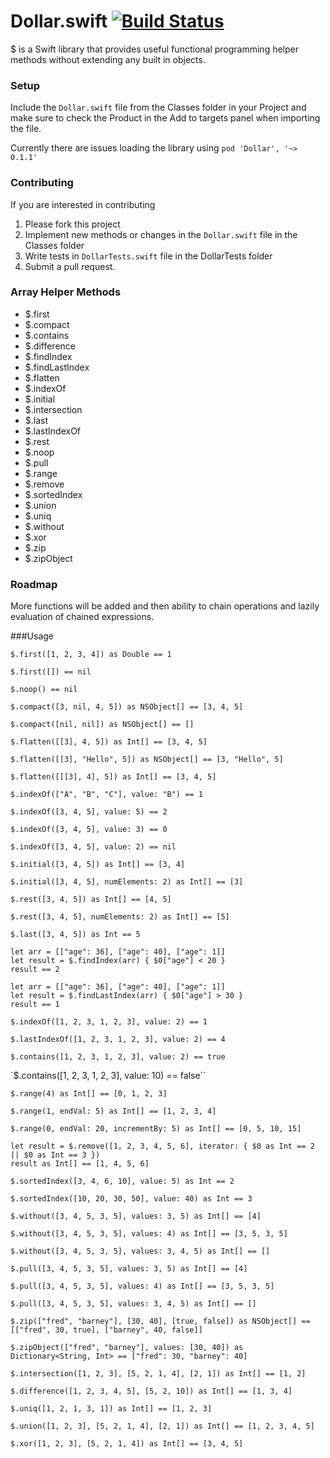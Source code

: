 Dollar.swift [![Build Status](https://travis-ci.org/ankurp/Dollar.swift.svg?branch=master)](https://travis-ci.org/ankurp/Dollar.swift)
===========

$ is a Swift library that provides useful functional programming helper methods without extending any built in objects. 


### Setup
Include the `Dollar.swift` file from the Classes folder in your Project and make sure to check the Product in the Add to targets panel when importing the file.

Currently there are issues loading the library using `pod 'Dollar', '~> 0.1.1'`

### Contributing
If you are interested in contributing 

1. Please fork this project
2. Implement new methods or changes in the `Dollar.swift` file in the Classes folder
3. Write tests in `DollarTests.swift` file in the DollarTests folder
4. Submit a pull request.

### Array Helper Methods

* $.first
* $.compact
* $.contains
* $.difference
* $.findIndex
* $.findLastIndex
* $.flatten
* $.indexOf
* $.initial
* $.intersection
* $.last
* $.lastIndexOf
* $.rest
* $.noop
* $.pull
* $.range
* $.remove
* $.sortedIndex
* $.union
* $.uniq
* $.without
* $.xor
* $.zip
* $.zipObject

### Roadmap

More functions will be added and then ability to chain operations and lazily evaluation of chained expressions.

###Usage

`$.first([1, 2, 3, 4]) as Double == 1`

`$.first([]) == nil`

`$.noop() == nil`

`$.compact([3, nil, 4, 5]) as NSObject[] == [3, 4, 5]`

`$.compact([nil, nil]) as NSObject[] == []`

`$.flatten([[3], 4, 5]) as Int[] == [3, 4, 5]`

`$.flatten([[3], "Hello", 5]) as NSObject[] == [3, "Hello", 5]`

`$.flatten([[[3], 4], 5]) as Int[] == [3, 4, 5]`

`$.indexOf(["A", "B", "C"], value: "B") == 1`

`$.indexOf([3, 4, 5], value: 5) == 2`

`$.indexOf([3, 4, 5], value: 3) == 0`

`$.indexOf([3, 4, 5], value: 2) == nil`

`$.initial([3, 4, 5]) as Int[] == [3, 4]`

`$.initial([3, 4, 5], numElements: 2) as Int[] == [3]    `

`$.rest([3, 4, 5]) as Int[] == [4, 5]`

`$.rest([3, 4, 5], numElements: 2) as Int[] == [5]`

`$.last([3, 4, 5]) as Int == 5`

```
let arr = [["age": 36], ["age": 40], ["age": 1]]
let result = $.findIndex(arr) { $0["age"] < 20 }
result == 2
```

```
let arr = [["age": 36], ["age": 40], ["age": 1]]
let result = $.findLastIndex(arr) { $0["age"] > 30 }
result == 1
```

`$.indexOf([1, 2, 3, 1, 2, 3], value: 2) == 1`

`$.lastIndexOf([1, 2, 3, 1, 2, 3], value: 2) == 4`

`$.contains([1, 2, 3, 1, 2, 3], value: 2) == true`

`$.contains([1, 2, 3, 1, 2, 3], value: 10) == false``

`$.range(4) as Int[] == [0, 1, 2, 3]`

`$.range(1, endVal: 5) as Int[] == [1, 2, 3, 4]`

`$.range(0, endVal: 20, incrementBy: 5) as Int[] == [0, 5, 10, 15]`

```
let result = $.remove([1, 2, 3, 4, 5, 6], iterator: { $0 as Int == 2 || $0 as Int == 3 })
result as Int[] == [1, 4, 5, 6]
```

`$.sortedIndex([3, 4, 6, 10], value: 5) as Int == 2`

`$.sortedIndex([10, 20, 30, 50], value: 40) as Int == 3`

`$.without([3, 4, 5, 3, 5], values: 3, 5) as Int[] == [4]`

`$.without([3, 4, 5, 3, 5], values: 4) as Int[] == [3, 5, 3, 5]`

`$.without([3, 4, 5, 3, 5], values: 3, 4, 5) as Int[] == []`

`$.pull([3, 4, 5, 3, 5], values: 3, 5) as Int[] == [4]`

`$.pull([3, 4, 5, 3, 5], values: 4) as Int[] == [3, 5, 3, 5]`

`$.pull([3, 4, 5, 3, 5], values: 3, 4, 5) as Int[] == []`

`$.zip(["fred", "barney"], [30, 40], [true, false]) as NSObject[] == [["fred", 30, true], ["barney", 40, false]]`

`$.zipObject(["fred", "barney"], values: [30, 40]) as Dictionary<String, Int> == ["fred": 30, "barney": 40]`

`$.intersection([1, 2, 3], [5, 2, 1, 4], [2, 1]) as Int[] == [1, 2]`

`$.difference([1, 2, 3, 4, 5], [5, 2, 10]) as Int[] == [1, 3, 4]`

`$.uniq([1, 2, 1, 3, 1]) as Int[] == [1, 2, 3]`

`$.union([1, 2, 3], [5, 2, 1, 4], [2, 1]) as Int[] == [1, 2, 3, 4, 5]`

`$.xor([1, 2, 3], [5, 2, 1, 4]) as Int[] == [3, 4, 5]`

